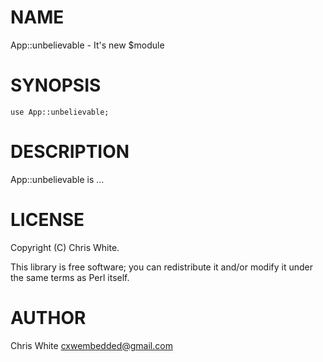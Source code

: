 # NAME

App::unbelievable - It's new $module

# SYNOPSIS

    use App::unbelievable;

# DESCRIPTION

App::unbelievable is ...

# LICENSE

Copyright (C) Chris White.

This library is free software; you can redistribute it and/or modify
it under the same terms as Perl itself.

# AUTHOR

Chris White <cxwembedded@gmail.com>
